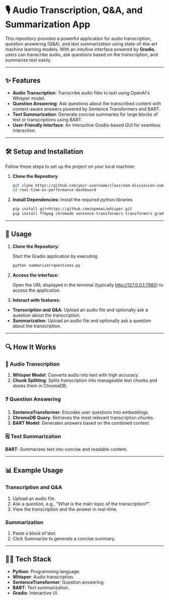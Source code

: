 # 🎙️ Audio Transcription, Q&A, and Summarization App

This repository provides a powerful application for audio transcription, question answering (Q&A), and text summarization using state-of-the-art machine learning models. With an intuitive interface powered by **Gradio**, users can transcribe audio, ask questions based on the transcription, and summarize text easily.

---

## ✨ Features

- **Audio Transcription**: Transcribe audio files to text using OpenAI's Whisper model.
- **Question Answering**: Ask questions about the transcribed content with context-aware answers powered by Sentence Transformers and BART.
- **Text Summarization**: Generate concise summaries for large blocks of text or transcriptions using BART.
- **User-Friendly Interface**: An interactive Gradio-based GUI for seamless interaction.

---

## 🛠️ Setup and Installation

Follow these steps to set up the project on your local machine:

1. **Clone the Repository**
   ```bash
   git clone https://github.com/your-username/classroom-discussion-summarizer.git
   cd real-time-os-performance-dashboard

2. **Install Dependencies:** Install the required python libraries
   ```bash
   pip install git+https://github.com/openai/whisper.git
   pip install ffmpeg chromadb sentence-transformers transformers gradio

---

## 🚀 Usage

1. **Clone the Repository:**

    Start the Gradio application by executing
   ```bash
   python summarizer+questions.py


2. **Access the interface:**
   
    Open the URL displayed in the terminal (typically http://127.0.0.1:7860) to access the application.


3. **Interact with features:**
   
- **Transcription and Q&A**: Upload an audio file and optionally ask a question about the transcription.
- **Summarization**: Upload an audio file and optionally ask a question about the transcription.

---

## 🔍 How It Works

### 📝 Audio Transcription
1. **Whisper Model**: Converts audio into text with high accuracy.
2. **Chunk Splitting**: Splits transcription into manageable text chunks and stores them in ChromaDB.

### ❓ Question Answering
1. **SentenceTransformer**: Encodes user questions into embeddings.
2. **ChromaDB Query**: Retrieves the most relevant transcription chunks.
3. **BART Model**: Generates answers based on the combined context.

### 🗒️ Text Summarization
   **BART**: Summarizes text into concise and readable content.

---

## 📊 Example Usage

### Transcription and Q&A
1. Upload an audio file.
2. Ask a question, e.g., "What is the main topic of the transcription?".
3. View the transcription and the answer in real-time.

### Summarization
1. Paste a block of text.
2. Click Summarize to generate a concise summary.

---

## 🧑‍💻 Tech Stack

- **Python**: Programming language.
- **Whisper**: Audio transcription.
- **SentenceTransformer**: Question answering.
- **BART**: Text summarization.
- **Gradio**: Interactive UI.
